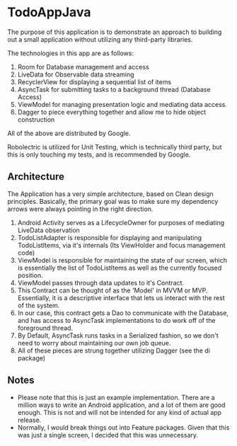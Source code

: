 # TodoAppJava

The purpose of this application is to demonstrate an approach to building out a small application without utilizing any third-party libraries.

The technologies in this app are as follows:

1. Room for Database management and access
1. LiveData for Observable data streaming
1. RecyclerView for displaying a sequential list of items
1. AsyncTask for submitting tasks to a background thread (Database Access)
1. ViewModel for managing presentation logic and mediating data access.
1. Dagger to piece everything together and allow me to hide object construction

All of the above are distributed by Google.

Robolectric is utilized for Unit Testing, which is technically third party, but this is only touching my tests, and is recommended by Google.

## Architecture

The Application has a very simple architecture, based on Clean design principles. Basically, the primary goal was to make sure my dependency arrows were always pointing in the right direction.

1. Android Activity serves as a LifecycleOwner for purposes of mediating LiveData observation
1. TodoListAdapter is responsible for displaying and manipulating TodoListItems, via it's internals (Its ViewHolder and focus management code)
1. ViewModel is responsible for maintaining the state of our screen, which is essentially the list of TodoListItems as well as the currently focused position.
1. ViewModel passes through data updates to it's Contract.
1. This Contract can be thought of as the 'Model' in MVVM or MVP.  Essentially, it is a descriptive interface that lets us interact with the rest of the system.
1. In our case, this contract gets a Dao to communicate with the Database, and has access to AsyncTask implementations to do work off of the foreground thread.
1. By Default, AsyncTask runs tasks in a Serialized fashion, so we don't need to worry about maintaining our own job queue.
1. All of these pieces are strung together utilizing Dagger (see the di package)

## Notes

* Please note that this is just an example implementation. There are a million ways to write an Android application, and a lot of them are good enough. This is not and will not be intended for any kind of actual app release.
* Normally, I would break things out into Feature packages. Given that this was just a single screen, I decided that this was unnecessary.
